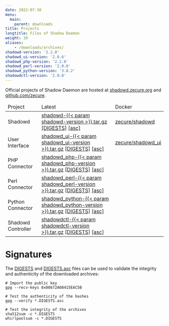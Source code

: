 ```yaml
---
date: 2022-07-30
menu:
  main:
    parent: downloads
title: Projects
longtitle: Files of Shadow Daemon
weight: 10
aliases:
    - /downloads/archives/
shadowd-version: '2.2.0'
shadowd_ui-version: '2.0.6'
shadowd_php-version: '2.2.0'
shadowd_perl-version: '2.0.0'
shadowd_python-version: '3.0.2'
shadowdctl-version: '2.0.0'
---
```


Official projects of Shadow Daemon are hosted at [shadowd.zecure.org](https://shadowd.zecure.org/files/) and [github.com/zecure](https://github.com/zecure).


<table class="table">
  <thead>
    <td>Project</td>
    <td>Latest</td>
    <td>Docker</td>
  </thead>
  <tbody>
    <tr>
      <td>Shadowd</td>
      <td>
        <a href="https://shadowd.zecure.org/files/shadowd-{{< param shadowd-version >}}.tar.gz">shadowd-{{< param shadowd-version >}}.tar.gz</a>
        <a href="https://shadowd.zecure.org/files/shadowd-{{< param shadowd-version >}}.tar.gz.DIGESTS" class="signature">[DIGESTS]</a>
        <a href="https://shadowd.zecure.org/files/shadowd-{{< param shadowd-version >}}.tar.gz.DIGESTS.asc" class="signature">[asc]</a>
      </td>
      <td>
        <a href="https://hub.docker.com/r/zecure/shadowd">zecure/shadowd</a>
      </td>
    </tr>
    <tr>
      <td>User Interface</td>
      <td>
        <a href="https://shadowd.zecure.org/files/shadowd_ui-{{< param shadowd_ui-version >}}.tar.gz">shadowd_ui-{{< param shadowd_ui-version >}}.tar.gz</a>
        <a href="https://shadowd.zecure.org/files/shadowd_ui-{{< param shadowd_ui-version >}}.tar.gz.DIGESTS" class="signature">[DIGESTS]</a>
        <a href="https://shadowd.zecure.org/files/shadowd_ui-{{< param shadowd_ui-version >}}.tar.gz.DIGESTS.asc" class="signature">[asc]</a>
      </td>
      <td>
        <a href="https://hub.docker.com/r/zecure/shadowd_ui">zecure/shadowd_ui</a>
      </td>
    </tr>
    <tr>
      <td>PHP Connector</td>
      <td>
        <a href="https://shadowd.zecure.org/files/shadowd_php-{{< param shadowd_php-version >}}.tar.gz">shadowd_php-{{< param shadowd_php-version >}}.tar.gz</a>
        <a href="https://shadowd.zecure.org/files/shadowd_php-{{< param shadowd_php-version >}}.tar.gz.DIGESTS" class="signature">[DIGESTS]</a>
        <a href="https://shadowd.zecure.org/files/shadowd_php-{{< param shadowd_php-version >}}.tar.gz.DIGESTS.asc" class="signature">[asc]</a>
      </td>
    </tr>
    <tr>
      <td>Perl Connector</td>
      <td>
        <a href="https://shadowd.zecure.org/files/shadowd_perl-{{< param shadowd_perl-version >}}.tar.gz">shadowd_perl-{{< param shadowd_perl-version >}}.tar.gz</a>
        <a href="https://shadowd.zecure.org/files/shadowd_perl-{{< param shadowd_perl-version >}}.tar.gz.DIGESTS" class="signature">[DIGESTS]</a>
        <a href="https://shadowd.zecure.org/files/shadowd_perl-{{< param shadowd_perl-version >}}.tar.gz.DIGESTS.asc" class="signature">[asc]</a>
      </td>
    </tr>
    <tr>
      <td>Python Connector</td>
      <td>
        <a href="https://shadowd.zecure.org/files/shadowd_python-{{< param shadowd_python-version >}}.tar.gz">shadowd_python-{{< param shadowd_python-version >}}.tar.gz</a>
        <a href="https://shadowd.zecure.org/files/shadowd_python-{{< param shadowd_python-version >}}.tar.gz.DIGESTS" class="signature">[DIGESTS]</a>
        <a href="https://shadowd.zecure.org/files/shadowd_python-{{< param shadowd_python-version >}}.tar.gz.DIGESTS.asc" class="signature">[asc]</a>
      </td>
    </tr>
    <tr>
      <td>Shadowd Controller</td>
      <td>
        <a href="https://shadowd.zecure.org/files/shadowdctl-{{< param shadowdctl-version >}}.tar.gz">shadowdctl-{{< param shadowdctl-version >}}.tar.gz</a>
        <a href="https://shadowd.zecure.org/files/shadowdctl-{{< param shadowdctl-version >}}.tar.gz.DIGESTS" class="signature">[DIGESTS]</a>
        <a href="https://shadowd.zecure.org/files/shadowdctl-{{< param shadowdctl-version >}}.tar.gz.DIGESTS.asc" class="signature">[asc]</a>
      </td>
    </tr>
  </tbody>
</table>

# Signatures

The [DIGESTS](http://en.wikipedia.org/wiki/Cryptographic_hash_function) and [DIGESTS.asc](https://en.wikipedia.org/wiki/Digital_signature) files can be used to validate the integrity and authenticity of the downloaded archives:

    # Import the public key
    gpg --recv-keys 0x08672A08415EAC5B
    
    # Test the authenticity of the hashes
    gpg --verify *.DIGESTS.asc
    
    # Test the integrity of the archives
    sha512sum -c *.DIGESTS
    whirlpoolsum -c *.DIGESTS
